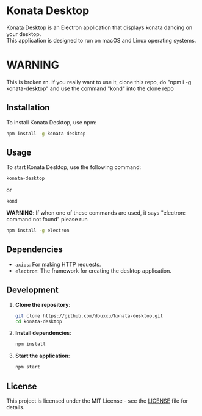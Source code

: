 # Konata Desktop

Konata Desktop is an Electron application that displays konata dancing on your desktop.  
This application is designed to run on macOS and Linux operating systems.


# WARNING
This is broken rn. If you really want to use it, clone this repo, do "npm i -g konata-desktop" and use the command "kond" into the clone repo

## Installation

To install Konata Desktop, use npm:

```bash
npm install -g konata-desktop
```

## Usage

To start Konata Desktop, use the following command:

```bash
konata-desktop
```
or 
```bash
kond
```

**WARNING**: If when one of these commands are used, it says "electron: command not found" please run 
```bash
npm install -g electron
```
  

## Dependencies

- `axios`: For making HTTP requests.
- `electron`: The framework for creating the desktop application.

## Development

1. **Clone the repository**:

   ```bash
   git clone https://github.com/douxxu/konata-desktop.git
   cd konata-desktop
   ```

2. **Install dependencies**:

   ```bash
   npm install
   ```

3. **Start the application**:

   ```bash
   npm start
   ```

## License

This project is licensed under the MIT License - see the [LICENSE](LICENSE) file for details.
